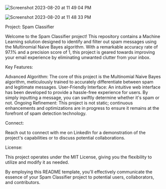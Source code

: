 ![Screenshot 2023-08-20 at 11 49 04 PM](https://github.com/OMKAR1022/spam_classifier/assets/101052148/599e077f-44c7-4e68-bb7c-609c5c0114bc)

![Screenshot 2023-08-20 at 11 48 33 PM](https://github.com/OMKAR1022/spam_classifier/assets/101052148/53de8311-d273-4348-bc75-14287206fb56)


Project: Spam Classifier

Welcome to the Spam Classifier project! This repository contains a Machine Learning solution designed to identify and filter out spam messages using the Multinomial Naive Bayes algorithm. With a remarkable accuracy rate of 97.1% and a precision score of 1, this project is geared towards improving your email experience by eliminating unwanted clutter from your inbox.

Key Features:

Advanced Algorithm: The core of this project is the Multinomial Naive Bayes algorithm, meticulously trained to accurately differentiate between spam and legitimate messages.
User-Friendly Interface: An intuitive web interface has been developed to provide a hassle-free experience for users. By simply inputting a message, you can swiftly determine whether it's spam or not.
Ongoing Refinement: This project is not static; continuous enhancements and optimizations are in progress to ensure it remains at the forefront of spam detection technology.

Connect:

Reach out to connect with me on LinkedIn for a demonstration of the project's capabilities or to discuss potential collaborations.

License:

This project operates under the MIT License, giving you the flexibility to utilize and modify it as needed.

By employing this README template, you'll effectively communicate the essence of your Spam Classifier project to potential users, collaborators, and contributors.
